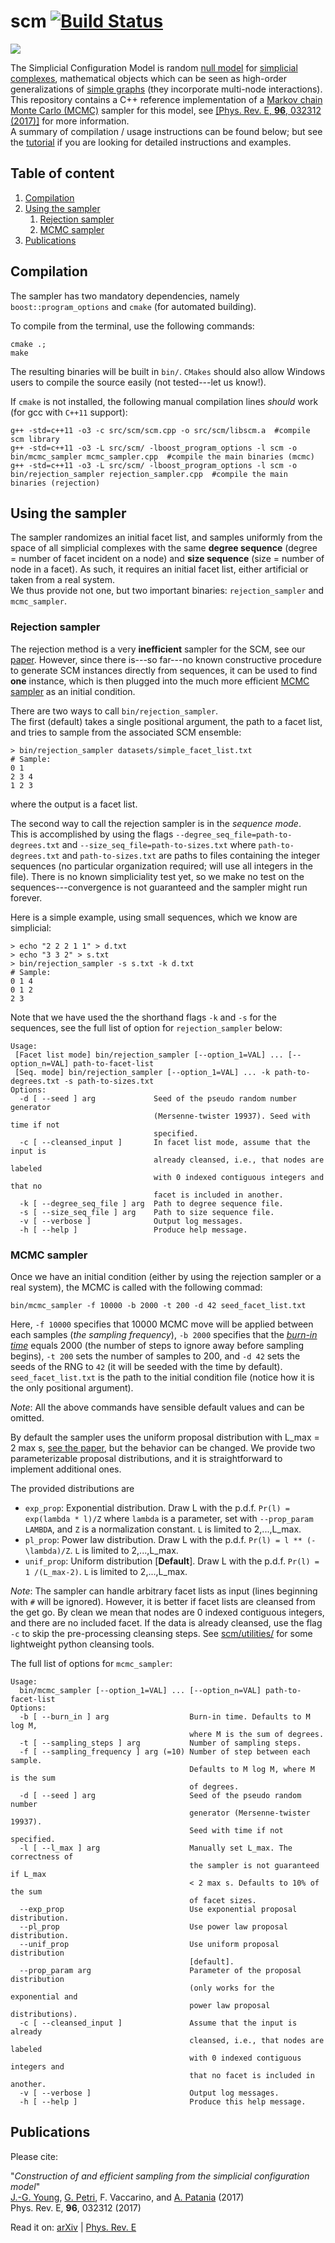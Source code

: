 # scm [![Build Status](https://travis-ci.org/jg-you/scm.svg?branch=master)](https://travis-ci.org/jg-you/scm)

![](img/scm.png)

The Simplicial Configuration Model is random [null model](https://en.wikipedia.org/wiki/Null_model) for [simplicial complexes](https://en.wikipedia.org/wiki/Simplicial_complex), mathematical objects which can be seen as high-order generalizations of [simple graphs](http://mathworld.wolfram.com/SimpleGraph.html) (they incorporate multi-node interactions).
This repository contains a C++ reference implementation of a [Markov chain Monte Carlo (MCMC)](https://en.wikipedia.org/wiki/Markov_chain_Monte_Carlo) sampler for this model, see [[Phys. Rev. E, **96**, 032312 (2017)]](https://arxiv.org/abs/1705.10298) for more information.<br/>
A summary of compilation / usage instructions can be found below; but see the [tutorial](tutorial_notebook.ipynb) if you are looking for detailed instructions and examples.

## Table of content

1. [Compilation](#compilation)
2. [Using the sampler](#using-the-sampler)
    1. [Rejection sampler](#rejection-sampler)
    2. [MCMC sampler](#mcmc-sampler)
3. [Publications](#publications)


## Compilation

The sampler has two mandatory dependencies, namely `boost::program_options` and `cmake` (for automated building).

To compile from the terminal, use the following commands:

    cmake .;
    make

The resulting binaries will be built in `bin/`. `CMakes` should also allow Windows users to compile the source easily (not tested---let us know!).

If `cmake` is not installed, the following manual compilation lines *should* work (for gcc with `C++11` support):

    g++ -std=c++11 -o3 -c src/scm/scm.cpp -o src/scm/libscm.a  #compile scm library
    g++ -std=c++11 -o3 -L src/scm/ -lboost_program_options -l scm -o bin/mcmc_sampler mcmc_sampler.cpp  #compile the main binaries (mcmc)
    g++ -std=c++11 -o3 -L src/scm/ -lboost_program_options -l scm -o bin/rejection_sampler rejection_sampler.cpp  #compile the main binaries (rejection)


## Using the sampler

The sampler randomizes an initial facet list, and samples uniformly from the space of all simplicial complexes with the same **degree sequence** (degree = number of facet incident on a node) and **size sequence** (size = number of node in a facet).
As such, it requires an initial facet list, either artificial or taken from a real system.<br/>
We thus provide not one, but two important binaries: `rejection_sampler` and `mcmc_sampler`.

### Rejection sampler

The rejection method is a very **inefficient** sampler for the SCM, see our [paper](https://arxiv.org/abs/1705.10298).
However, since there is---so far---no known constructive procedure to generate SCM instances directly from sequences, it can be used to find **one** instance, which is then plugged into the much more efficient [MCMC sampler](#mcmc-sampler) as an initial condition.

There are two ways to call `bin/rejection_sampler`.<br>
The first (default) takes a single positional argument, the path to a facet list, and tries to sample from the associated SCM ensemble:

    > bin/rejection_sampler datasets/simple_facet_list.txt  
    # Sample:
    0 1 
    2 3 4 
    1 2 3

where the output is a facet list.

The second way to call the rejection sampler is in the *sequence mode*.<br>
This is accomplished by using the flags `--degree_seq_file=path-to-degrees.txt` and `--size_seq_file=path-to-sizes.txt` where `path-to-degrees.txt` and `path-to-sizes.txt` are paths to files containing the integer sequences (no particular organization required; will use all integers in the file).
There is no known simpliciality test yet, so we make no test on the sequences---convergence is not guaranteed and the sampler might run forever.

Here is a simple example, using small sequences, which we know are simplicial:

    > echo "2 2 2 1 1" > d.txt 
    > echo "3 3 2" > s.txt
    > bin/rejection_sampler -s s.txt -k d.txt
    # Sample:
    0 1 4
    0 1 2
    2 3

Note that we have used the the shorthand flags `-k` and `-s` for the sequences, see the full list of option for `rejection_sampler` below:

    Usage:
     [Facet list mode] bin/rejection_sampler [--option_1=VAL] ... [--option_n=VAL] path-to-facet-list
     [Seq. mode] bin/rejection_sampler [--option_1=VAL] ... -k path-to-degrees.txt -s path-to-sizes.txt
    Options:
      -d [ --seed ] arg             Seed of the pseudo random number generator 
                                    (Mersenne-twister 19937). Seed with time if not
                                    specified.
      -c [ --cleansed_input ]       In facet list mode, assume that the input is 
                                    already cleansed, i.e., that nodes are labeled 
                                    with 0 indexed contiguous integers and that no 
                                    facet is included in another.
      -k [ --degree_seq_file ] arg  Path to degree sequence file.
      -s [ --size_seq_file ] arg    Path to size sequence file.
      -v [ --verbose ]              Output log messages.
      -h [ --help ]                 Produce help message.



### MCMC sampler

Once we have an initial condition (either by using the rejection sampler or a real system), the MCMC is called with the following commad:

    bin/mcmc_sampler -f 10000 -b 2000 -t 200 -d 42 seed_facet_list.txt

Here, `-f 10000` specifies that 10000 MCMC move will be applied between each samples (*the sampling frequency*), `-b 2000` specifies that the [*burn-in time*](https://en.wikipedia.org/wiki/Gibbs_sampling#Implementation) equals 2000 (the number of steps to ignore away before sampling begins), `-t 200` sets the number of samples to 200, and `-d 42` sets the seeds of the RNG to `42` (it will be seeded with the time by default).
`seed_facet_list.txt` is the path to the initial condition file (notice how it is the only positional argument).

*Note*: All the above commands have sensible default values and can be omitted.

By default the sampler uses the uniform proposal distribution with L_max = 2 max s,  [see the paper](https://arxiv.org/abs/1705.10298), but the behavior can be changed.
We provide two parameterizable proposal distributions, and it is straightforward to implement additional ones.

The provided distributions are 

* `exp_prop`: Exponential distribution. Draw L with the p.d.f.  `Pr(l) = exp(lambda * l)/Z` where `lambda` is a parameter, set with `--prop_param LAMBDA`, and `Z` is a normalization constant. `L` is limited to 2,...,L_max.
* `pl_prop`: Power law distribution. Draw L with the p.d.f.  `Pr(l) = l ** (-\lambda)/Z`. `L` is limited to 2,...,L_max.
* `unif_prop`: Uniform distribution [**Default**]. Draw L with the p.d.f.  `Pr(l) = 1 /(L_max-2)`. `L` is limited to 2,...,L_max.


*Note*: The sampler can handle arbitrary facet lists as input (lines beginning with `#` will be ignored). However, it is better if facet lists are cleansed from the get go. By clean we mean that nodes are 0 indexed contiguous integers, and there are no included facet.
If the data is already cleansed, use the flag `-c` to skip the pre-processing cleansing steps. See [scm/utilities/](https://github.com/jg-you/scm/tree/master/utilities) for some lightweight python cleansing tools.

The full list of options for `mcmc_sampler`:

    Usage:
      bin/mcmc_sampler [--option_1=VAL] ... [--option_n=VAL] path-to-facet-list
    Options:
      -b [ --burn_in ] arg                  Burn-in time. Defaults to M log M, 
                                            where M is the sum of degrees.
      -t [ --sampling_steps ] arg           Number of sampling steps.
      -f [ --sampling_frequency ] arg (=10) Number of step between each sample. 
                                            Defaults to M log M, where M is the sum
                                            of degrees.
      -d [ --seed ] arg                     Seed of the pseudo random number 
                                            generator (Mersenne-twister 19937). 
                                            Seed with time if not specified.
      -l [ --l_max ] arg                    Manually set L_max. The correctness of 
                                            the sampler is not guaranteed if L_max 
                                            < 2 max s. Defaults to 10% of the sum 
                                            of facet sizes. 
      --exp_prop                            Use exponential proposal distribution.
      --pl_prop                             Use power law proposal distribution.
      --unif_prop                           Use uniform proposal distribution 
                                            [default].
      --prop_param arg                      Parameter of the proposal distribution 
                                            (only works for the exponential and 
                                            power law proposal distributions).
      -c [ --cleansed_input ]               Assume that the input is already 
                                            cleansed, i.e., that nodes are labeled 
                                            with 0 indexed contiguous integers and 
                                            that no facet is included in another.
      -v [ --verbose ]                      Output log messages.
      -h [ --help ]                         Produce this help message.

## Publications

Please cite:

"*Construction of and efficient sampling from the simplicial configuration model*"<br/>
[J.-G. Young](http://jgyoung.ca), [G. Petri](https://github.com/lordgrilo), F. Vaccarino, and [A. Patania](https://github.com/alpatania) (2017)<br/>
Phys. Rev. E, **96**, 032312 (2017) <br/>

Read it on: [arXiv](https://arxiv.org/abs/1705.10298) | [Phys. Rev. E](https://doi.org/10.1103/PhysRevE.96.032312)
